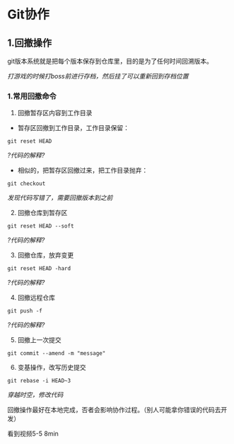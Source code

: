 # Git协作   

## 1.回撤操作   

git版本系统就是把每个版本保存到仓库里，目的是为了任何时间回溯版本。

_打游戏的时候打boss前进行存档，然后挂了可以重新回到存档位置_   

### 1.常用回撤命令   

1. 回撤暂存区内容到工作目录   

- 暂存区回撤到工作目录，工作目录保留：

``git reset HEAD``   

_?代码的解释?_  

- 相似的，把暂存区回撤过来，把工作目录抛弃：

``git checkout``   

_发现代码写错了，需要回撤版本到之前_

2. 回撤仓库到暂存区   

``git reset HEAD --soft``   

_?代码的解释?_ 

3. 回撤仓库，放弃变更   

``git reset HEAD -hard``  

_?代码的解释?_ 

4. 回撤远程仓库

``git push -f``   

_?代码的解释?_ 

5. 回撤上一次提交   

``git commit --amend -m "message"``   

6. 变基操作，改写历史提交    

``git rebase -i HEAD~3``   

_穿越时空，修改代码_   



回撤操作最好在本地完成，否者会影响协作过程。（别人可能拿你错误的代码去开发）





看到视频5-5   8min



